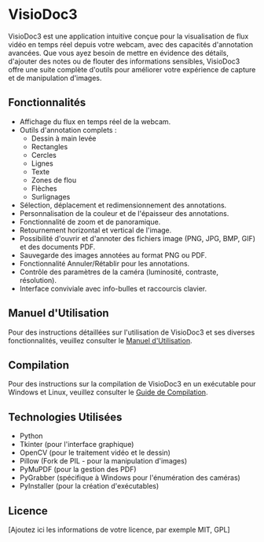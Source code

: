 # VisioDoc3

VisioDoc3 est une application intuitive conçue pour la visualisation de flux vidéo en temps réel depuis votre webcam, avec des capacités d'annotation avancées. Que vous ayez besoin de mettre en évidence des détails, d'ajouter des notes ou de flouter des informations sensibles, VisioDoc3 offre une suite complète d'outils pour améliorer votre expérience de capture et de manipulation d'images.

## Fonctionnalités

*   Affichage du flux en temps réel de la webcam.
*   Outils d'annotation complets :
    *   Dessin à main levée
    *   Rectangles
    *   Cercles
    *   Lignes
    *   Texte
    *   Zones de flou
    *   Flèches
    *   Surlignages
*   Sélection, déplacement et redimensionnement des annotations.
*   Personnalisation de la couleur et de l'épaisseur des annotations.
*   Fonctionnalité de zoom et de panoramique.
*   Retournement horizontal et vertical de l'image.
*   Possibilité d'ouvrir et d'annoter des fichiers image (PNG, JPG, BMP, GIF) et des documents PDF.
*   Sauvegarde des images annotées au format PNG ou PDF.
*   Fonctionnalité Annuler/Rétablir pour les annotations.
*   Contrôle des paramètres de la caméra (luminosité, contraste, résolution).
*   Interface conviviale avec info-bulles et raccourcis clavier.

## Manuel d'Utilisation

Pour des instructions détaillées sur l'utilisation de VisioDoc3 et ses diverses fonctionnalités, veuillez consulter le [Manuel d'Utilisation](MANUAL.md).

## Compilation

Pour des instructions sur la compilation de VisioDoc3 en un exécutable pour Windows et Linux, veuillez consulter le [Guide de Compilation](COMPILATION.md).

## Technologies Utilisées

*   Python
*   Tkinter (pour l'interface graphique)
*   OpenCV (pour le traitement vidéo et le dessin)
*   Pillow (Fork de PIL - pour la manipulation d'images)
*   PyMuPDF (pour la gestion des PDF)
*   PyGrabber (spécifique à Windows pour l'énumération des caméras)
*   PyInstaller (pour la création d'exécutables)

## Licence

[Ajoutez ici les informations de votre licence, par exemple MIT, GPL]

